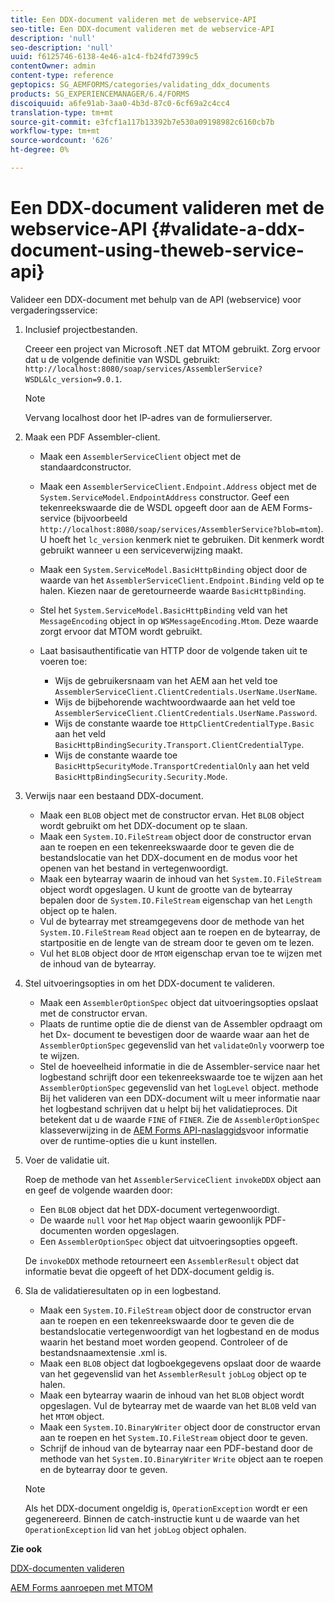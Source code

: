 ```yaml
---
title: Een DDX-document valideren met de webservice-API
seo-title: Een DDX-document valideren met de webservice-API
description: 'null'
seo-description: 'null'
uuid: f6125746-6138-4e46-a1c4-fb24fd7399c5
contentOwner: admin
content-type: reference
geptopics: SG_AEMFORMS/categories/validating_ddx_documents
products: SG_EXPERIENCEMANAGER/6.4/FORMS
discoiquuid: a6fe91ab-3aa0-4b3d-87c0-6cf69a2c4cc4
translation-type: tm+mt
source-git-commit: e3fcf1a117b13392b7e530a09198982c6160cb7b
workflow-type: tm+mt
source-wordcount: '626'
ht-degree: 0%

---
```



# Een DDX-document valideren met de webservice-API {#validate-a-ddx-document-using-theweb-service-api}

Valideer een DDX-document met behulp van de API (webservice) voor vergaderingsservice:

1. Inclusief projectbestanden.

   Creeer een project van Microsoft .NET dat MTOM gebruikt. Zorg ervoor dat u de volgende definitie van WSDL gebruikt: `http://localhost:8080/soap/services/AssemblerService?WSDL&lc_version=9.0.1`.

   >[!NOTE]
   >
   >Vervang localhost door het IP-adres van de formulierserver.

1. Maak een PDF Assembler-client.

   * Maak een `AssemblerServiceClient` object met de standaardconstructor.
   * Maak een `AssemblerServiceClient.Endpoint.Address` object met de `System.ServiceModel.EndpointAddress` constructor. Geef een tekenreekswaarde die de WSDL opgeeft door aan de AEM Forms-service (bijvoorbeeld `http://localhost:8080/soap/services/AssemblerService?blob=mtom`). U hoeft het `lc_version` kenmerk niet te gebruiken. Dit kenmerk wordt gebruikt wanneer u een serviceverwijzing maakt.
   * Maak een `System.ServiceModel.BasicHttpBinding` object door de waarde van het `AssemblerServiceClient.Endpoint.Binding` veld op te halen. Kiezen naar de geretourneerde waarde `BasicHttpBinding`.
   * Stel het `System.ServiceModel.BasicHttpBinding` veld van het `MessageEncoding` object in op `WSMessageEncoding.Mtom`. Deze waarde zorgt ervoor dat MTOM wordt gebruikt.
   * Laat basisauthentificatie van HTTP door de volgende taken uit te voeren toe:

      * Wijs de gebruikersnaam van het AEM aan het veld toe `AssemblerServiceClient.ClientCredentials.UserName.UserName`.
      * Wijs de bijbehorende wachtwoordwaarde aan het veld toe `AssemblerServiceClient.ClientCredentials.UserName.Password`.
      * Wijs de constante waarde toe `HttpClientCredentialType.Basic` aan het veld `BasicHttpBindingSecurity.Transport.ClientCredentialType`.
      * Wijs de constante waarde toe `BasicHttpSecurityMode.TransportCredentialOnly` aan het veld `BasicHttpBindingSecurity.Security.Mode`.

1. Verwijs naar een bestaand DDX-document.

   * Maak een `BLOB` object met de constructor ervan. Het `BLOB` object wordt gebruikt om het DDX-document op te slaan.
   * Maak een `System.IO.FileStream` object door de constructor ervan aan te roepen en een tekenreekswaarde door te geven die de bestandslocatie van het DDX-document en de modus voor het openen van het bestand in vertegenwoordigt.
   * Maak een bytearray waarin de inhoud van het `System.IO.FileStream` object wordt opgeslagen. U kunt de grootte van de bytearray bepalen door de `System.IO.FileStream` eigenschap van het `Length` object op te halen.
   * Vul de bytearray met streamgegevens door de methode van het `System.IO.FileStream` `Read` object aan te roepen en de bytearray, de startpositie en de lengte van de stream door te geven om te lezen.
   * Vul het `BLOB` object door de `MTOM` eigenschap ervan toe te wijzen met de inhoud van de bytearray.

1. Stel uitvoeringsopties in om het DDX-document te valideren.

   * Maak een `AssemblerOptionSpec` object dat uitvoeringsopties opslaat met de constructor ervan.
   * Plaats de runtime optie die de dienst van de Assembler opdraagt om het Dx- document te bevestigen door de waarde waar aan het de `AssemblerOptionSpec` gegevenslid van het `validateOnly` voorwerp toe te wijzen.
   * Stel de hoeveelheid informatie in die de Assembler-service naar het logbestand schrijft door een tekenreekswaarde toe te wijzen aan het `AssemblerOptionSpec` gegevenslid van het `logLevel` object. methode Bij het valideren van een DDX-document wilt u meer informatie naar het logbestand schrijven dat u helpt bij het validatieproces. Dit betekent dat u de waarde `FINE` of `FINER`. Zie de `AssemblerOptionSpec` klasseverwijzing in de [AEM Forms API-naslaggids](https://www.adobe.com/go/learn_aemforms_javadocs_63_en)voor informatie over de runtime-opties die u kunt instellen.

1. Voer de validatie uit.

   Roep de methode van het `AssemblerServiceClient` `invokeDDX` object aan en geef de volgende waarden door:

   * Een `BLOB` object dat het DDX-document vertegenwoordigt.
   * De waarde `null` voor het `Map` object waarin gewoonlijk PDF-documenten worden opgeslagen.
   * Een `AssemblerOptionSpec` object dat uitvoeringsopties opgeeft.

   De `invokeDDX` methode retourneert een `AssemblerResult` object dat informatie bevat die opgeeft of het DDX-document geldig is.

1. Sla de validatieresultaten op in een logbestand.

   * Maak een `System.IO.FileStream` object door de constructor ervan aan te roepen en een tekenreekswaarde door te geven die de bestandslocatie vertegenwoordigt van het logbestand en de modus waarin het bestand moet worden geopend. Controleer of de bestandsnaamextensie .xml is.
   * Maak een `BLOB` object dat logboekgegevens opslaat door de waarde van het gegevenslid van het `AssemblerResult` `jobLog` object op te halen.
   * Maak een bytearray waarin de inhoud van het `BLOB` object wordt opgeslagen. Vul de bytearray met de waarde van het `BLOB` veld van het `MTOM` object.
   * Maak een `System.IO.BinaryWriter` object door de constructor ervan aan te roepen en het `System.IO.FileStream` object door te geven.
   * Schrijf de inhoud van de bytearray naar een PDF-bestand door de methode van het `System.IO.BinaryWriter` `Write` object aan te roepen en de bytearray door te geven.

   >[!NOTE]
   >
   >Als het DDX-document ongeldig is, `OperationException` wordt er een gegenereerd. Binnen de catch-instructie kunt u de waarde van het `OperationException` lid van het `jobLog` object ophalen.

**Zie ook**

[DDX-documenten valideren](/help/forms/developing/validating-ddx-documents.md#validating-ddx-documents)

[AEM Forms aanroepen met MTOM](/help/forms/developing/invoking-aem-forms-using-web.md#invoking-aem-forms-using-mtom)
